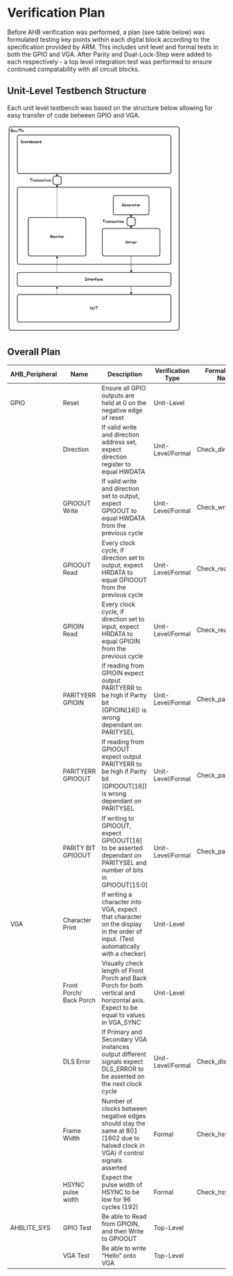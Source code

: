 # Verification Plan

Before AHB verification was performed, a plan (see table below) was formulated testing key points within each digital block according to the specification provided by ARM. This includes unit level and formal tests in both the GPIO and VGA. After Parity and Dual-Lock-Step were added to each respectively - a top level integration test was performed to ensure continued compatability with all circuit blocks.

## Unit-Level Testbench Structure

Each unit level testbench was based on the structure below allowing for easy transfer of code between GPIO and VGA.

<img src="TestBench.png" alt="drawing" width="400"/>

## Overall Plan
|     AHB_Peripheral    |     Name                       |     Description                                                                                                                                |     Verification Type    |     Formal Check Name      |
|-----------------------|--------------------------------|------------------------------------------------------------------------------------------------------------------------------------------------|--------------------------|----------------------------|
|     GPIO              |     Reset                      |     Ensure all GPIO outputs   are held at 0 on the negative edge of reset                                                                      |     Unit-Level           |                            |
|                       |     Direction                  |     If valid write and   direction address set, expect direction register to equal HWDATA                                                      |     Unit-Level/Formal    |     Check_dir              |
|                       |     GPIOOUT Write              |     If valid write and   direction set to output, expect GPIOOUT to equal HWDATA from the previous   cycle                                     |     Unit-Level/Formal    |     Check_write            |
|                       |     GPIOOUT Read               |     Every clock cycle, if direction   set to output, expect HRDATA to equal GPIOOUT from the previous cycle                                    |     Unit-Level/Formal    |     Check_read_out         |
|                       |     GPIOIN Read                |     Every clock cycle, if direction   set to input, expect HRDATA to equal GPIOIN from the previous cycle                                      |     Unit-Level/Formal    |     Check_read_in          |
|                       |     PARITYERR GPIOIN           |     If reading from GPIOIN expect   output PARITYERR to be high if Parity bit (GPIOIN[16]) is wrong dependant on   PARITYSEL                   |     Unit-Level/Formal    |     Check_parityerr_in     |
|                       |     PARITYERR GPIOOUT          |     If reading from GPIOOUT expect   output PARITYERR to be high if Parity bit (GPIOOUT[16]) is wrong dependant on   PARITYSEL                 |     Unit-Level/Formal    |     Check_parityerr_out    |
|                       |     PARITY BIT GPIOOUT         |     If writing to GPIOOUT, expect   GPIOOUT[16] to be asserted dependant on PARITYSEL and number of bits in GPIOOUT[15:0]                      |     Unit-Level/Formal    |     Check_parity_out       |
|     VGA               |     Character Print            |     If writing a character   into VGA, expect that character on the display in the order of input. (Test   automatically with a checker)       |     Unit-Level           |                            |
|                       |     Front Porch/ Back Porch    |     Visually check length of   Front Porch and Back Porch for both vertical and horizontal axis. Expect to   be equal to values in VGA_SYNC    |     Unit-Level           |                            |
|                       |     DLS Error                  |     If Primary and Secondary   VGA instances output different signals expect DLS_ERROR to be asserted on the   next clock cycle                |     Unit-Level/Formal    |     Check_dls              |
|                       |     Frame Width                |     Number of clocks between   negative edges should stay the same at 801 (1602 due to halved clock in VGA)   if control signals asserted      |     Formal               |     Check_hsync            |
|                       |     HSYNC pulse width          |     Expect the pulse width of   HSYNC to be low for 96 cycles (192)                                                                            |     Formal               |     Check_hsync_pulse      |
|     AHBLITE_SYS       |     GPIO Test                  |     Be able to Read from   GPIOIN, and then Write to GPIOOUT                                                                                   |     Top-Level            |                            |
|                       |     VGA Test                   |     Be able to write “Hello”   onto VGA                                                                                                        |     Top-Level            |                            |
